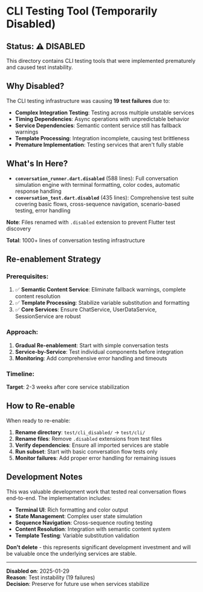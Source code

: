 # CLI Testing Tool (Temporarily Disabled)

## Status: ⚠️ DISABLED

This directory contains CLI testing tools that were implemented prematurely and caused test instability.

## Why Disabled?

The CLI testing infrastructure was causing **19 test failures** due to:

- **Complex Integration Testing**: Testing across multiple unstable services
- **Timing Dependencies**: Async operations with unpredictable behavior  
- **Service Dependencies**: Semantic content service still has fallback warnings
- **Template Processing**: Integration incomplete, causing test brittleness
- **Premature Implementation**: Testing services that aren't fully stable

## What's In Here?

- **`conversation_runner.dart.disabled`** (588 lines): Full conversation simulation engine with terminal formatting, color codes, automatic response handling
- **`conversation_test.dart.disabled`** (435 lines): Comprehensive test suite covering basic flows, cross-sequence navigation, scenario-based testing, error handling

**Note**: Files renamed with `.disabled` extension to prevent Flutter test discovery

**Total**: 1000+ lines of conversation testing infrastructure

## Re-enablement Strategy

### Prerequisites:
1. ✅ **Semantic Content Service**: Eliminate fallback warnings, complete content resolution
2. ✅ **Template Processing**: Stabilize variable substitution and formatting
3. ✅ **Core Services**: Ensure ChatService, UserDataService, SessionService are robust

### Approach:
1. **Gradual Re-enablement**: Start with simple conversation tests
2. **Service-by-Service**: Test individual components before integration
3. **Monitoring**: Add comprehensive error handling and timeouts

### Timeline:
**Target**: 2-3 weeks after core service stabilization

## How to Re-enable

When ready to re-enable:

1. **Rename directory**: `test/cli_disabled/` → `test/cli/`
2. **Rename files**: Remove `.disabled` extensions from test files
3. **Verify dependencies**: Ensure all imported services are stable
4. **Run subset**: Start with basic conversation flow tests only
5. **Monitor failures**: Add proper error handling for remaining issues

## Development Notes

This was valuable development work that tested real conversation flows end-to-end. The implementation includes:

- **Terminal UI**: Rich formatting and color output
- **State Management**: Complex user state simulation
- **Sequence Navigation**: Cross-sequence routing testing  
- **Content Resolution**: Integration with semantic content system
- **Template Testing**: Variable substitution validation

**Don't delete** - this represents significant development investment and will be valuable once the underlying services are stable.

---

**Disabled on**: 2025-01-29  
**Reason**: Test instability (19 failures)  
**Decision**: Preserve for future use when services stabilize